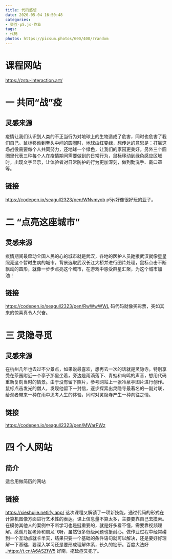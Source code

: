 ```yaml
---
title: 代码感想
date: 2020-05-04 16:50:48
categories:
- 交互-p5.js-作业
tags:
- 代码
photos: https://picsum.photos/600/400/?random
---
```


# 课程网站
  <https://zstu-interaction.art/>
# 一 共同“战”疫
  ## 灵感来源
  疫情让我们认识到人类的不正当行为对地球上的生物造成了危害，同时也危害了我们自己。鼠标移动到拳头中间的圆圈时，地球由红变绿，想传达的意思是：打赢这场战役需要每个人共同努力，还地球一个绿色，让我们的家园更美好。另外三个圆圈里代表三种每个人在疫情期间需要做到的日常行为，鼠标移动到绿色感应区域时，出现文字显示，让体验者对日常防护的行为更加深刻，做到勤洗手、戴口罩等。
  ## 链接
  <https://codepen.io/seagull2323/pen/WNvmyob>
  p5js好像很好玩的亚子。

# 二 “点亮这座城市”
  ## 灵感来源
  疫情期间最牵动全国人民​的心的城市就是武汉，各地的医护人员驰援武汉就像星星照亮这个暂时生病的城市。背景选取武汉长江大桥并进行图片处理，鼠标点击不断飘动的圆形，就像一步步点亮这个城市，在游戏中感受群星汇聚，为这个城市加油！
  ## 链接
  <https://codepen.io/seagull2323/pen/RwWwWWL>
  码代码就像买彩票，突如其来的惊喜真令人兴奋。

# 三 灵隐寻觅
  ## 灵感来源
  在杭州几年也去过不少景点，如果说最喜欢，想再去一次的话就是灵隐寺。特别享受在茶园附近一个亭子那里坐着，旁边是雨滴落下、青蛙和鸟鸣的声音，想用代码重新复刻当时的情景。由于没有留下照片，参考网站上一张冷泉亭图片进行创作。
  鼠标点击发光的僧人，发现他留下一封信，逐步探索出灵隐寺最著名的一副对联，给观者带来一种在雨中思考人生的体验，同时对灵隐寺产生一种向往之情。
  ## 链接
  <https://codepen.io/seagull2323/pen/MWarPWz>

# 四 个人网站
  ## 简介
  适合用做简历的网站
  ## 链接
  <https://xieshujie.netlify.app/>
  这次课程又解锁了一项新技能，通过代码的形式在计算机图像方面进行艺术性的表达。课上信息量不算太多，主要要靠自己去摸索。在模仿其他人的案例中不断学习也是挺重要的，就是好多看不懂，需要靠视频理解。感谢丹妮老师和周龙飞呀，虽然很多低级问题也挺耐心。做作业过程中经常碰到一个互动点就卡半天，结果只要一个基础的条件语句就可以解决，还是要好好理解一下基础，要深入学习还是要形成理解体系，长久的钻研。百度大法好_<https://t.cn/A6ASZfW5>
  好南，拖延症又犯了。
  